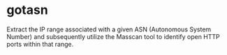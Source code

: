 # gotasn
Extract the IP range associated with a given ASN (Autonomous System Number) and subsequently utilize the Masscan tool to identify open HTTP ports within that range. 
